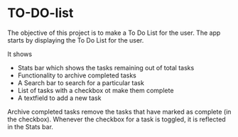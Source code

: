 # TO-DO-list
The	objective	of	this	project	is	to	make a	To	Do	List	for	the	user.
The	app	starts	by	displaying	the	To	Do	List	for	the	user.	

It	shows
- Stats	bar	which	shows	the	tasks	remaining	out of	total	tasks
- Functionality	to	archive	completed	tasks
- A	Search	bar	to	search	for	a	particular	task
- List	of	tasks	with	a	checkbox	ot	make	them	complete
- A	textfield	to	add	a	new	task

Archive	completed	tasks	remove	the	tasks	that	have	marked	as	complete	(in	the	checkbox).
Whenever	the	checkbox	for	a	task	is	toggled,	it	is	reflected	in	the	Stats	bar.

